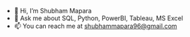 - 👋 Hi, I’m Shubham Mapara
- 💬 Ask me about SQL, Python, PowerBI, Tableau, MS Excel
- 📫 You can reach me at shubhammapara96@gmail.com
